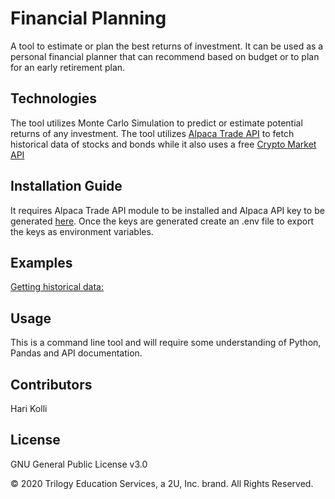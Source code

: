 
# Financial Planning

A tool to estimate or plan the best returns of investment. It can be used as a personal financial planner that can recommend based on budget or to plan for an early retirement plan. 


## Technologies

The tool utilizes  Monte Carlo Simulation to predict or estimate potential returns of any investment. The tool utilizes [Alpaca Trade API](https://alpaca.markets/docs/) to fetch historical data of stocks and bonds while it also uses a free [Crypto Market API](https://alpaca.markets/docs/)



## Installation Guide

It requires Alpaca Trade API module to be installed and Alpaca API key to be generated [here](https://app.alpaca.markets). Once the keys are generated create an .env file to export the keys as environment variables.

## Examples

[Getting historical data:](https://alpaca.markets/docs/api-documentation/how-to/market-data/)

## Usage

This is a command line tool and will require some understanding of Python, Pandas and API documentation.

## Contributors

Hari Kolli 



## License

GNU General Public License v3.0


© 2020 Trilogy Education Services, a 2U, Inc. brand. All Rights Reserved.
